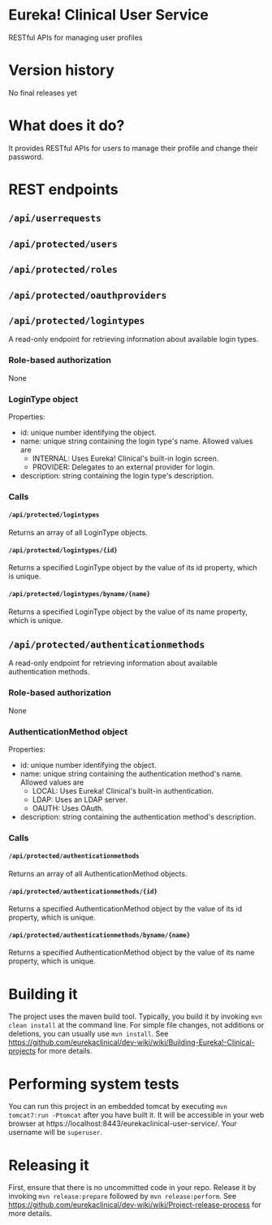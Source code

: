 # Eureka! Clinical User Service
RESTful APIs for managing user profiles

# Version history
No final releases yet

# What does it do?
It provides RESTful APIs for users to manage their profile and change their password.

# REST endpoints
## `/api/userrequests`

## `/api/protected/users`

## `/api/protected/roles`

## `/api/protected/oauthproviders`

## `/api/protected/logintypes`
A read-only endpoint for retrieving information about available login types.

### Role-based authorization
None

### LoginType object
Properties:
* id: unique number identifying the object.
* name: unique string containing the login type's name. Allowed values are
  * INTERNAL: Uses Eureka! Clinical's built-in login screen.
  * PROVIDER: Delegates to an external provider for login.
* description: string containing the login type's description.

### Calls
#### `/api/protected/logintypes`
Returns an array of all LoginType objects.

#### `/api/protected/logintypes/{id}`
Returns a specified LoginType object by the value of its id property, which is unique.

#### `/api/protected/logintypes/byname/{name}`
Returns a specified LoginType object by the value of its name property, which is unique.

## `/api/protected/authenticationmethods`
A read-only endpoint for retrieving information about available authentication methods.

### Role-based authorization
None

### AuthenticationMethod object
Properties:
* id: unique number identifying the object.
* name: unique string containing the authentication method's name. Allowed values are
  * LOCAL: Uses Eureka! Clinical's built-in authentication.
  * LDAP: Uses an LDAP server.
  * OAUTH: Uses OAuth.
* description: string containing the authentication method's description.

### Calls
#### `/api/protected/authenticationmethods`
Returns an array of all AuthenticationMethod objects.

#### `/api/protected/authenticationmethods/{id}`
Returns a specified AuthenticationMethod object by the value of its id property, which is unique.

#### `/api/protected/authenticationmethods/byname/{name}`
Returns a specified AuthenticationMethod object by the value of its name property, which is unique.

# Building it
The project uses the maven build tool. Typically, you build it by invoking `mvn clean install` at the command line. For simple file changes, not additions or deletions, you can usually use `mvn install`. See https://github.com/eurekaclinical/dev-wiki/wiki/Building-Eureka!-Clinical-projects for more details.

# Performing system tests
You can run this project in an embedded tomcat by executing `mvn tomcat7:run -Ptomcat` after you have built it. It will be accessible in your web browser at https://localhost:8443/eurekaclinical-user-service/. Your username will be `superuser`.

# Releasing it
First, ensure that there is no uncommitted code in your repo. Release it by invoking `mvn release:prepare` followed by `mvn release:perform`. See https://github.com/eurekaclinical/dev-wiki/wiki/Project-release-process for more details.
